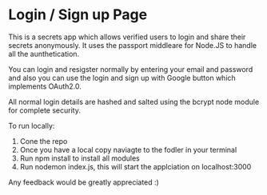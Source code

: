 # Login / Sign up Page

This is a secrets app which allows verified users to login and share their secrets anonymously. It uses the passport middleare for Node.JS to handle all the aunthetication.

You can login and resigster normally by entering your email and password and also you can use the login and sign up with Google button which implements OAuth2.0.

All normal login details are hashed and salted using the bcrypt node module for complete security.

To run locally:
1) Cone the repo
2) Once you have a local copy naviagte to the fodler in your terminal
3) Run npm install to install all modules
4) Run nodemon index.js, this will start the applciation on localhost:3000

Any feedback would be greatly appreciated :)
